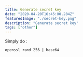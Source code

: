 ```yaml
---
title: Generate secret key
date: "2020-04-20T16:45:00.284Z"
featuredImage: "./secret-key.png"
description: "Generate secret key"
tags: ["other"]
---
```


Simply do :

```
openssl rand 256 | base64
```
